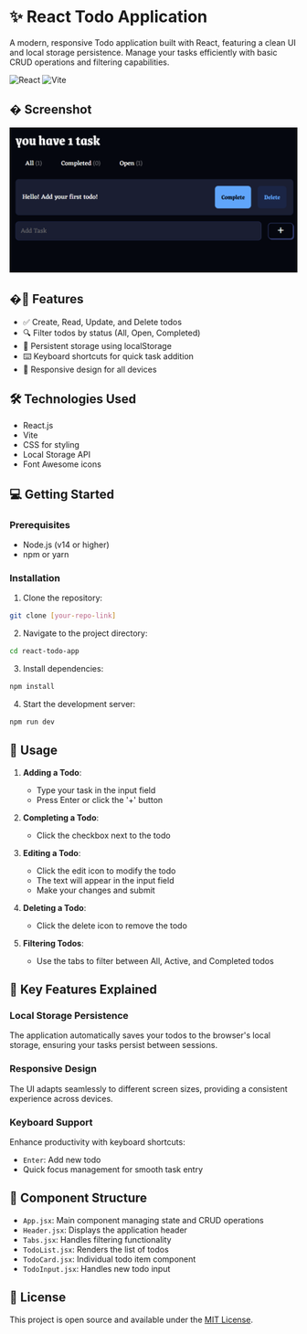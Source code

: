 # ✨ React Todo Application

A modern, responsive Todo application built with React, featuring a clean UI and local storage persistence. Manage your tasks efficiently with basic CRUD operations and filtering capabilities.

![React](https://img.shields.io/badge/React-20232A?style=for-the-badge&logo=react&logoColor=61DAFB)
![Vite](https://img.shields.io/badge/Vite-646CFF?style=for-the-badge&logo=vite&logoColor=white)

## � Screenshot

![alt text](image.png)

## �🚀 Features

- ✅ Create, Read, Update, and Delete todos
- 🔍 Filter todos by status (All, Open, Completed)
- 💾 Persistent storage using localStorage
- ⌨️ Keyboard shortcuts for quick task addition
- 📱 Responsive design for all devices

## 🛠️ Technologies Used

- React.js
- Vite
- CSS for styling
- Local Storage API
- Font Awesome icons

## 💻 Getting Started

### Prerequisites

- Node.js (v14 or higher)
- npm or yarn

### Installation

1. Clone the repository:

```bash
git clone [your-repo-link]
```

2. Navigate to the project directory:

```bash
cd react-todo-app
```

3. Install dependencies:

```bash
npm install
```

4. Start the development server:

```bash
npm run dev
```

## 🎯 Usage

1. **Adding a Todo**:

   - Type your task in the input field
   - Press Enter or click the '+' button

2. **Completing a Todo**:

   - Click the checkbox next to the todo

3. **Editing a Todo**:

   - Click the edit icon to modify the todo
   - The text will appear in the input field
   - Make your changes and submit

4. **Deleting a Todo**:

   - Click the delete icon to remove the todo

5. **Filtering Todos**:
   - Use the tabs to filter between All, Active, and Completed todos

## 🌟 Key Features Explained

### Local Storage Persistence

The application automatically saves your todos to the browser's local storage, ensuring your tasks persist between sessions.

### Responsive Design

The UI adapts seamlessly to different screen sizes, providing a consistent experience across devices.

### Keyboard Support

Enhance productivity with keyboard shortcuts:

- `Enter`: Add new todo
- Quick focus management for smooth task entry

## 📝 Component Structure

- `App.jsx`: Main component managing state and CRUD operations
- `Header.jsx`: Displays the application header
- `Tabs.jsx`: Handles filtering functionality
- `TodoList.jsx`: Renders the list of todos
- `TodoCard.jsx`: Individual todo item component
- `TodoInput.jsx`: Handles new todo input



## 📜 License

This project is open source and available under the [MIT License](LICENSE).

